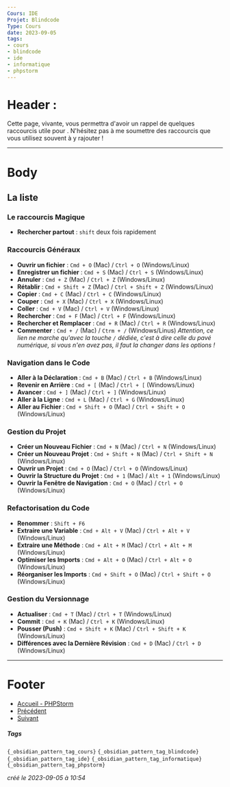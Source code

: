 ```yaml
---
Cours: IDE
Projet: Blindcode
Type: Cours
date: 2023-09-05
tags:
- cours
- blindcode
- ide
- informatique
- phpstorm
---
```

   
# Header :   
   
Cette page, vivante, vous permettra d'avoir un rappel de quelques raccourcis utile pour [](../../../Tutoriels/IDE/PHPStorm/PHPStorm%20-%20Les%20bases.md). N'hésitez pas à me soumettre des raccourcis que vous utilisez souvent à y rajouter !   
   
   
-------------------------------------------------------------------------------   
# Body   
   
## La liste   
   
### Le raccourcis Magique   
   
   
- **Rechercher partout** : `shift` deux fois rapidement   
### Raccourcis Généraux   
   
   
- **Ouvrir un fichier** : `Cmd + O` (Mac) / `Ctrl + O` (Windows/Linux)   
- **Enregistrer un fichier** : `Cmd + S` (Mac) / `Ctrl + S` (Windows/Linux)   
- **Annuler** : `Cmd + Z` (Mac) / `Ctrl + Z` (Windows/Linux)   
- **Rétablir** : `Cmd + Shift + Z` (Mac) / `Ctrl + Shift + Z` (Windows/Linux)   
- **Copier** : `Cmd + C` (Mac) / `Ctrl + C` (Windows/Linux)   
- **Couper** : `Cmd + X` (Mac) / `Ctrl + X` (Windows/Linux)   
- **Coller** : `Cmd + V` (Mac) / `Ctrl + V` (Windows/Linux)   
- **Rechercher** : `Cmd + F` (Mac) / `Ctrl + F` (Windows/Linux)   
- **Rechercher et Remplacer** : `Cmd + R` (Mac) / `Ctrl + R` (Windows/Linux)   
- **Commenter** : `Cmd + /` (Mac) / `Ctrm + /` (Windows/Linus) *Attention, ce lien ne marche qu'avec la touche `/` dédiée, c'est à dire celle du pavé numérique, si vous n'en avez pas, il faut la changer dans les options !*   
   
### Navigation dans le Code   
   
   
- **Aller à la Déclaration** : `Cmd + B` (Mac) / `Ctrl + B` (Windows/Linux)   
- **Revenir en Arrière** : `Cmd + [` (Mac) / `Ctrl + [` (Windows/Linux)   
- **Avancer** : `Cmd + ]` (Mac) / `Ctrl + ]` (Windows/Linux)   
- **Aller à la Ligne** : `Cmd + L` (Mac) / `Ctrl + G` (Windows/Linux)   
- **Aller au Fichier** : `Cmd + Shift + O` (Mac) / `Ctrl + Shift + O` (Windows/Linux)   
   
### Gestion du Projet   
   
   
- **Créer un Nouveau Fichier** : `Cmd + N` (Mac) / `Ctrl + N` (Windows/Linux)   
- **Créer un Nouveau Projet** : `Cmd + Shift + N` (Mac) / `Ctrl + Shift + N` (Windows/Linux)   
- **Ouvrir un Projet** : `Cmd + O` (Mac) / `Ctrl + O` (Windows/Linux)   
- **Ouvrir la Structure du Projet** : `Cmd + 1` (Mac) / `Alt + 1` (Windows/Linux)   
- **Ouvrir la Fenêtre de Navigation** : `Cmd + O` (Mac) / `Ctrl + O` (Windows/Linux)   
   
### Refactorisation du Code   
   
   
- **Renommer** : `Shift + F6`   
- **Extraire une Variable** : `Cmd + Alt + V` (Mac) / `Ctrl + Alt + V` (Windows/Linux)   
- **Extraire une Méthode** : `Cmd + Alt + M` (Mac) / `Ctrl + Alt + M` (Windows/Linux)   
- **Optimiser les Imports** : `Cmd + Alt + O` (Mac) / `Ctrl + Alt + O` (Windows/Linux)   
- **Réorganiser les Imports** : `Cmd + Shift + O` (Mac) / `Ctrl + Shift + O` (Windows/Linux)   
   
### Gestion du Versionnage   
   
   
- **Actualiser** : `Cmd + T` (Mac) / `Ctrl + T` (Windows/Linux)   
- **Commit** : `Cmd + K` (Mac) / `Ctrl + K` (Windows/Linux)   
- **Pousser (Push)** : `Cmd + Shift + K` (Mac) / `Ctrl + Shift + K` (Windows/Linux)   
- **Différences avec la Dernière Révision** : `Cmd + D` (Mac) / `Ctrl + D` (Windows/Linux)   
   
   
---------------------------------------------------------------------------   
# Footer   
   
   
- [Accueil - PHPStorm](../../../Tutoriels/IDE/PHPStorm/Accueil%20-%20PHPStorm.md)   
- [Précédent](../../../Tutoriels/IDE/PHPStorm/PHPStorm%20-%20Les%20bases.md)   
- [Suivant](../../../Tutoriels/IDE/PHPStorm/PHPStorm%20-%20Exercice%20sur%20la%20base.md)   
##### Tags   
`{_obsidian_pattern_tag_cours}` `{_obsidian_pattern_tag_blindcode}` `{_obsidian_pattern_tag_ide}` `{_obsidian_pattern_tag_informatique}` `{_obsidian_pattern_tag_phpstorm}`   
   
*créé le 2023-09-05 à 10:54*
